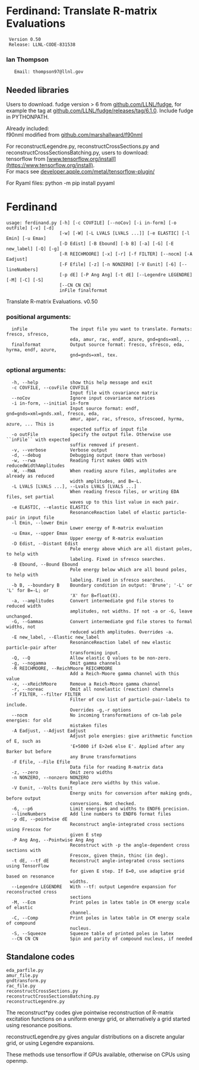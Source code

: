 # Ferdinand: Translate R-matrix Evaluations 
	 Version 0.50
	 Release: LLNL-CODE-831538
###  Ian Thompson

	   Email: thompson97@llnl.gov

## Needed libraries

Users to download.
fudge version > 6 from [github.com/LLNL/fudge](https://github.com/LLNL/fudge),
  for example the tag at [github.com/LLNL/fudge/releases/tag/6.1.0](https://github.com/LLNL/fudge/releases/tag/6.1.0). Include fudge in PYTHONPATH.

Already included:  
f90nml modified from  [github.com/marshallward/f90nml](https://github.com/marshallward/f90nml) 
  
For reconstructLegendre.py, reconstructCrossSections.py and reconstructCrossSectionsBatching.py, 
users to download:  
tensorflow from [www.tensorflow.org/install](https://www.tensorflow.org/install).  
For macs see [developer.apple.com/metal/tensorflow-plugin/](https://developer.apple.com/metal/tensorflow-plugin/) 

For Ryaml files:
	python -m pip install pyyaml 

# Ferdinand
```
usage: ferdinand.py [-h] [-c COVFILE] [--noCov] [-i in-form] [-o outFile] [-v] [-d]
                    [-w] [-W] [-L LVALS [LVALS ...]] [-e ELASTIC] [-l Emin] [-u Emax]
                    [-D Edist] [-B Ebound] [-b B] [-a] [-G] [-E new_label] [-Q] [-g]
                    [-R REICHMOORE] [-x] [-r] [-f FILTER] [--nocm] [-A Eadjust]
                    [-F Efile] [-z] [-n NONZERO] [-V Eunit] [-6] [--lineNumbers]
                    [-p dE] [-P Ang Ang] [-t dE] [--Legendre LEGENDRE] [-M] [-C] [-S]
                    [--CN CN CN]
                    inFile finalformat
```
Translate R-matrix Evaluations. v0.50

### positional arguments:
```
  inFile                The input file you want to translate. Formats: fresco, sfresco,
                        eda, amur, rac, endf, azure, gnd=gnds=xml, ..
  finalformat           Output source format: fresco, sfresco, eda, hyrma, endf, azure,
                        gnd=gnds=xml, tex.
```

### optional arguments:
```
  -h, --help            show this help message and exit
  -c COVFILE, --covFile COVFILE
                        Input file with covariance matrix
  --noCov               Ignore input covariance matrices
  -i in-form, --initial in-form
                        Input source format: endf, gnd=gnds=xml=gnds.xml, fresco, eda,
                        amur, apar, rac, sfresco, sfrescoed, hyrma, azure, ... This is
                        expected suffix of input file
  -o outFile            Specify the output file. Otherwise use ``inFile`` with expected
                        suffix removed if present.
  -v, --verbose         Verbose output
  -d, --debug           Debugging output (more than verbose)
  -w, --rwa             Reading first makes GNDS with reducedWidthAmplitudes
  -W, --RWA             When reading azure files, amplitudes are already as reduced
                        width amplitudes, and B=-L.
  -L LVALS [LVALS ...], --Lvals LVALS [LVALS ...]
                        When reading fresco files, or writing EDA files, set partial
                        waves up to this list value in each pair.
  -e ELASTIC, --elastic ELASTIC
                        ResonanceReaction label of elastic particle-pair in input file
  -l Emin, --lower Emin
                        Lower energy of R-matrix evaluation
  -u Emax, --upper Emax
                        Upper energy of R-matrix evaluation
  -D Edist, --Distant Edist
                        Pole energy above which are all distant poles, to help with
                        labeling. Fixed in sfresco searches.
  -B Ebound, --Bound Ebound
                        Pole energy below which are all bound poles, to help with
                        labeling. Fixed in sfresco searches.
  -b B, --boundary B    Boundary condition in output: 'Brune'; '-L' or 'L' for B=-L; or
                        'X' for B=float(X).
  -a, --amplitudes      Convert intermediate gnd file stores to reduced width
                        amplitudes, not widths. If not -a or -G, leave unchanged.
  -G, --Gammas          Convert intermediate gnd file stores to formal widths, not
                        reduced width amplitudes. Overrides -a.
  -E new_label, --Elastic new_label
                        ResonanceReaction label of new elastic particle-pair after
                        transforming input.
  -Q, --Q               Allow elastic Q values to be non-zero.
  -g, --nogamma         Omit gamma channels
  -R REICHMOORE, --ReichMoore REICHMOORE
                        Add a Reich-Moore gamma channel with this value
  -x, --xReichMoore     Remove a Reich-Moore gamma channel
  -r, --noreac          Omit all nonelastic (reaction) channels
  -f FILTER, --filter FILTER
                        Filter of csv list of particle-pair-labels to include.
                        Overrides -g,-r options
  --nocm                No incoming transformations of cm-lab pole energies: for old
                        mistaken files
  -A Eadjust, --Adjust Eadjust
                        Adjust pole energies: give arithmetic function of E, such as
                        'E+5000 if E>2e6 else E'. Applied after any Barker but before
                        any Brune transformations
  -F Efile, --File Efile
                        Data file for reading R-matrix data
  -z, --zero            Omit zero widths
  -n NONZERO, --nonzero NONZERO
                        Replace zero widths by this value.
  -V Eunit, --Volts Eunit
                        Energy units for conversion after making gnds, before output
                        conversions. Not checked.
  -6, --p6              Limit energies and widths to ENDF6 precision.
  --lineNumbers         Add line numbers to ENDF6 format files
  -p dE, --pointwise dE
                        Reconstruct angle-integrated cross sections using Frescox for
                        given E step
  -P Ang Ang, --Pointwise Ang Ang
                        Reconstruct with -p the angle-dependent cross sections with
                        Frescox, given thmin, thinc (in deg).
  -t dE, --tf dE        Reconstruct angle-integrated cross sections using TensorFlow
                        for given E step. If E=0, use adaptive grid based on resonance
                        widths.
  --Legendre LEGENDRE   With --tf: output Legendre expansion for reconstructed cross
                        sections
  -M, --Ecm             Print poles in latex table in CM energy scale of elastic
                        channel.
  -C, --Comp            Print poles in latex table in CM energy scale of compound
                        nucleus.
  -S, --Squeeze         Squeeze table of printed poles in latex
  --CN CN CN            Spin and parity of compound nucleus, if needed
```

## Standalone codes

	eda_parfile.py
	amur_file.py
	gndtransform.py
	rac_file.py
	reconstructCrossSections.py
	reconstructCrossSectionsBatching.py
	reconstructLegendre.py

The reconstruct*py codes give pointwise reconstruction of R-matrix excitation functions on a uniform energy grid, or alternatively a grid started using resonance positions. 

reconstructLegendre.py gives angular distributions on a discrete angular grid, or using Legendre expansions.

These methods use tensorflow if GPUs available, otherwise on CPUs using openmp.

